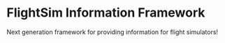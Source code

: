 # FlightSim Information Framework
Next generation framework for providing information for flight simulators!
